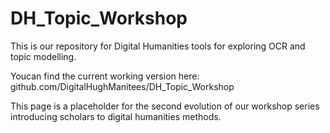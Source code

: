# DH_Topic_Workshop
This is our repository for Digital Humanities tools for exploring OCR and topic modelling.

Youcan find the current working version here:
github.com/DigitalHughManitees/DH_Topic_Workshop

This page is a placeholder for the second evolution of our workshop series introducing scholars to digital humanities methods. 
